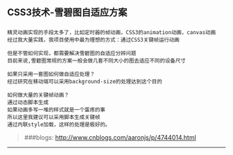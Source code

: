   
CSS3技术-雪碧图自适应方案
-----------------------------------
### 
	精灵动画实现的手段太多了，比如定时器的帧动画，CSS3的animation动画，canvas动画
	经过我大量实践，我项目使用中最为理想的方式：通过CSS3关键帧运行动画
	
	但是不管如何实现，都需要解决雪碧图的自适应分辨问题
	目前来说,雪碧图常规的方案一般会做几套不同大小的图去适应不同的设备尺寸
	
	如果只采用一套图如何做自适应处理？
	经过研究在移动端可以采用background-size的处理达到这个目的
	
	如何做大量的关键帧动画？
	通过动态脚本生成
	如果动画多写一堆的样式就是一个蛋疼的事
	所以这里我建议可以采用脚本生成关键帧
	通过内联style加载，这样的处理是极好的。

>###blogs: <http://www.cnblogs.com/aaronjs/p/4744014.html>
-----------------------------------

